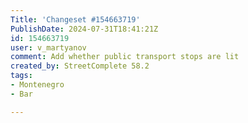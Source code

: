 ```yaml
---
Title: 'Changeset #154663719'
PublishDate: 2024-07-31T18:41:21Z
id: 154663719
user: v_martyanov
comment: Add whether public transport stops are lit
created_by: StreetComplete 58.2
tags:
- Montenegro
- Bar

---
```

